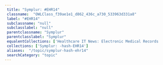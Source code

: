 ```yaml
--- 
 title: "Symplur: #EHR14" 
 classname:  "OWLClass_f39ae1e1_d862_436c_a730_533963d331a8" 
 label: "#EHR14" 
 subclassname: "null" 
 subclasslabel: "null" 
 parentclassname: "Symplur" 
 parentclasslabel: "Symplur" 
 equalentCollections: ['Healthcare IT News: Electronic Medical Records (EMR)','Symplur: -hash-smartHIT','KLAS: Ambulatory Specialty EMR','KLAS: Acute Care EMR','Healthcare IT News: Electronic Patient Record (EPR)','Frost & Sullivan: Electronic Health Records (EHRs)','Healthcare IT News: Electronic Health Records (EHR)','Healthcare IT Today: EMR / EHR','Medigy: EHR / Clinical Workflow','KLAS: Acute Care EMR- Global, Non-US'] 
 collections: ['Symplur: -hash-EHR14']
 aliases:  "/topic/symplur-hash-ehr14"  
 searchCategory: "topic" 
---
```

